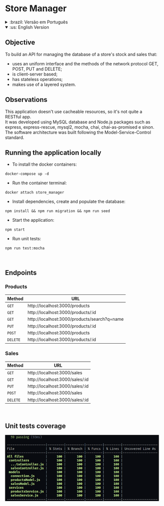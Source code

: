 # Store Manager

<details> 
<summary>:brazil: Versão em Português</summary>

## Objetivo

Construir uma API para gerenciar o banco de dados de estoque e vendas de uma loja que:

- usa uma interface uniforme e os métodos do protocolo de rede GET, POST, PUT e DELETE;
- é baseada em cliente-servidor;
- tem operações sem estado;
- faz uso de um sistema em camadas.

## Observações

Essa aplicação não usa recursos armazenáveis em cache, então ainda não é bem um app RESTful. <br />
Ela foi desenvolvida utilizando o banco de dados MySQL e pacotes Node.js como express, express-rescue, mysql2, mocha, chai, chai-as-promised e sinon. <br />
A arquitetura de software foi construida usando o padrão Model-Service-Control.

## Executando a aplicação localmente

- Para instalar os containers docker:

```
docker-compose up -d
```

- Executar o terminal do container:

```
docker attach store_manager
```

- Instalar as dependências, criar e popular o banco de dados:

```
npm install && npm run migration && npm run seed
```

- Inicializar a aplicação:

```
npm start
```

- Executar os testes unitários:

```
npm run test:mocha
```

<br />

## Endpoints

### Produtos

| Método   | URL                                          |
| -------- | -------------------------------------------- |
| `GET`    | http://localhost:3000/products               |
| `GET`    | http://localhost:3000/products/:id           |
| `GET`    | http://localhost:3000/products/search?q=name |
| `PUT`    | http://localhost:3000/products/:id           |
| `POST`   | http://localhost:3000/products               |
| `DELETE` | http://localhost:3000/products/:id           |

### Vendas

| Método   | URL                             |
| -------- | ------------------------------- |
| `GET`    | http://localhost:3000/sales     |
| `GET`    | http://localhost:3000/sales/:id |
| `PUT`    | http://localhost:3000/sales/:id |
| `POST`   | http://localhost:3000/sales     |
| `DELETE` | http://localhost:3000/sales/:id |

<br />

## Cobertura de testes unitários

![testcoverage](./readme/test-coverage-ss.png)

</details>

<details open> 
<summary>:us: English Version</summary>

## Objective

To build an API for managing the database of a store's stock and sales that:

- uses an uniform interface and the methods of the network protocol GET, POST, PUT and DELETE;
- is client-server based;
- has stateless operations;
- makes use of a layered system.
  <br />

## Observations

This application doesn't use cacheable resources, so it's not quite a RESTful app. <br />
It was developed using MySQL database and Node.js packages such as express, express-rescue, mysql2, mocha, chai, chai-as-promised e sinon. <br />
The software architecture was built following the Model-Service-Control standard.

## Running the application locally

- To install the docker containers:

```
docker-compose up -d
```

- Run the container terminal:

```
docker attach store_manager
```

- Install dependencies, create and populate the database:

```
npm install && npm run migration && npm run seed
```

- Start the application:

```
npm start
```

- Run unit tests:

```
npm run test:mocha
```

<br />

## Endpoints

### Products

| Method   | URL                                          |
| -------- | -------------------------------------------- |
| `GET`    | http://localhost:3000/products               |
| `GET`    | http://localhost:3000/products/:id           |
| `GET`    | http://localhost:3000/products/search?q=name |
| `PUT`    | http://localhost:3000/products/:id           |
| `POST`   | http://localhost:3000/products               |
| `DELETE` | http://localhost:3000/products/:id           |

### Sales

| Method   | URL                             |
| -------- | ------------------------------- |
| `GET`    | http://localhost:3000/sales     |
| `GET`    | http://localhost:3000/sales/:id |
| `PUT`    | http://localhost:3000/sales/:id |
| `POST`   | http://localhost:3000/sales     |
| `DELETE` | http://localhost:3000/sales/:id |

<br />

## Unit tests coverage

![testcoverage](./readme/test-coverage-ss.png)

</details>
